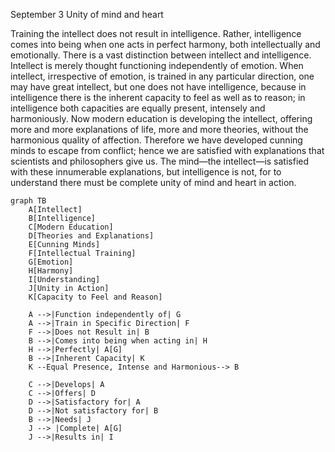 September 3
Unity of mind and heart

Training the intellect does not result in intelligence. Rather, intelligence comes into being when one acts in perfect harmony, both intellectually and emotionally. There is a vast distinction between intellect and intelligence. Intellect is merely thought functioning independently of emotion. When intellect, irrespective of emotion, is trained in any particular direction, one may have great intellect, but one does not have intelligence, because in intelligence there is the inherent capacity to feel as well as to reason; in intelligence both capacities are equally present, intensely and harmoniously.
Now modern education is developing the intellect, offering more and more explanations of life, more and more theories, without the harmonious quality of affection. Therefore we have developed cunning minds to escape from conflict; hence we are satisfied with explanations that scientists and philosophers give us. The mind—the intellect—is satisfied with these innumerable explanations, but intelligence is not, for to understand there must be complete unity of mind and heart in action.

```mermaid
graph TB
    A[Intellect]
    B[Intelligence]
    C[Modern Education]
    D[Theories and Explanations]
    E[Cunning Minds]
    F[Intellectual Training]
    G[Emotion]
    H[Harmony]
    I[Understanding]
    J[Unity in Action]
    K[Capacity to Feel and Reason]

    A -->|Function independently of| G
    A -->|Train in Specific Direction| F
    F -->|Does not Result in| B
    B -->|Comes into being when acting in| H
    H -->|Perfectly| A[G]
    B -->|Inherent Capacity| K
    K --Equal Presence, Intense and Harmonious--> B

    C -->|Develops| A
    C -->|Offers| D
    D -->|Satisfactory for| A
    D -->|Not satisfactory for| B
    B -->|Needs| J
    J --> |Complete| A[G]
    J -->|Results in| I

```
